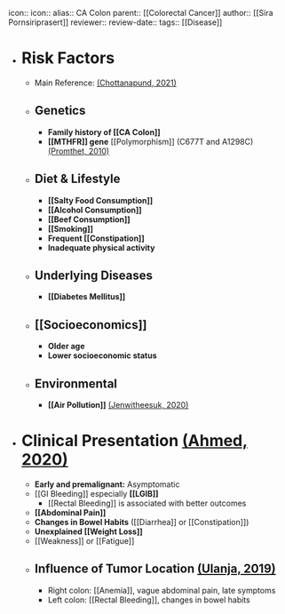 icon:: 
icon::
alias:: CA Colon
parent:: [[Colorectal Cancer]] 
author:: [[Sira Pornsiriprasert]] 
reviewer::
review-date::
tags:: [[Disease]]

- # Risk Factors
	- Main Reference: [(Chottanapund, 2021)]([[References/chottanapundModifiableFactorsColon2021]])
	- ## Genetics
		- **Family history of [[CA Colon]]**
		- **[[MTHFR]] gene** [[Polymorphism]] (C677T and A1298C) [(Promthet, 2010)]([[References/promthetRiskFactorsColon2010]])
	- ## Diet & Lifestyle
		- **[[Salty Food Consumption]]**
		- **[[Alcohol Consumption]]**
		- **[[Beef Consumption]]**
		- **[[Smoking]]**
		- **Frequent [[Constipation]]**
		- **Inadequate physical activity**
	- ## Underlying Diseases
		- **[[Diabetes Mellitus]]**
	- ## [[Socioeconomics]]
		- **Older age**
		- **Lower socioeconomic status**
	- ## Environmental
		- **[[Air Pollution]]** [(Jenwitheesuk, 2020)]([[References/jenwitheesukAccumulatedAmbientAir2020]])
- # Clinical Presentation [(Ahmed, 2020)]([[References/ahmedColonCancerClinicians2020]])
	- **Early and premalignant:** Asymptomatic
	- [[GI Bleeding]] especially **[[LGIB]]**
		- [[Rectal Bleeding]] is associated with better outcomes
	- **[[Abdominal Pain]]**
	- **Changes in Bowel Habits** ([[Diarrhea]] or [[Constipation]])
	- **Unexplained [[Weight Loss]]**
	- [[Weakness]] or [[Fatigue]]
	- ## Influence of Tumor Location [(Ulanja, 2019)]([[References/ulanjaColonCancerSidedness2019]])
		- Right colon: [[Anemia]], vague abdominal pain, late symptoms
		- Left colon: [[Rectal Bleeding]], changes in bowel habits